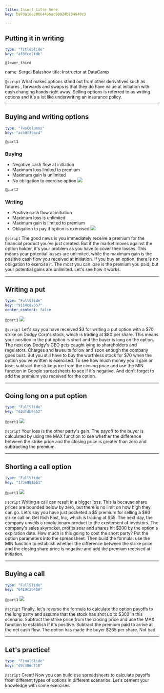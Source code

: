 ```yaml
---
title: Insert title here
key: b970a1e028064496ac90924b734940c3

---
```

## Putting it in writing

```yaml
type: "TitleSlide"
key: "af0fce2fdb"
```

`@lower_third`

name: Sergei Balashov
title: Instructor at DataCamp


`@script`
What makes options stand out from other derivatives such as futures , forwards and swaps is that they do have value at initiation with cash changing hands right away. Selling options is referred to as writing options and it's a lot like underwriting an insurance policy.


---
## Buying and writing options

```yaml
type: "TwoColumns"
key: "acb0f39ac4"
```

`@part1`
### Buying

- Negative cash flow at initiation
- Maximum loss limited to premium
- Maximum gain is unlimited
- No obligation to exercise option
![](https://assets.datacamp.com/production/repositories/4160/datasets/7e364cd29333c22602942ae1ec4e20b3bcd27b1c/alone-bills-cash-1435192.jpg)


`@part2`
### Writing
- Positive cash flow at initiation
- Maximum loss is unlimited
- Maximum gain is limited to premium
- Obligation to pay if option is exercised
![](https://assets.datacamp.com/production/repositories/4160/datasets/cbb52f3a6b446d444560db0ae89069f595618d57/bind-blank-blank-page-315790.jpg)


`@script`
The good news is you immediately receive a premium for the financial product you’ve just created. But if the market moves against the option holder, it's your problem as you have to cover their losses. This means your potential losses are unlimited, while the maximum gain is the positive cash flow you received at initiation. If you buy an option, there is no obligation to exercise it. The most you can lose is the premium you paid, but your potential gains are unlimited. Let's see how it works.


---
## Writing a put

```yaml
type: "FullSlide"
key: "9114c89357"
center_content: false
```

`@part1`
![](https://assets.datacamp.com/production/repositories/4160/datasets/7dc448e3866cb0edc82e7dd516429c1c9906302f/Screenshot%202018-11-29%20at%2002.54.24.png)


`@script`
Let's say you have received $3 for writing a put option with a $70 strike on Dodgy Corp's stock, which is trading at $80 per share. This means your position in the put option is short and the buyer is long on the option. The next day Dodgy's CEO gets caught lying to shareholders and regulators. Charges and lawsuits follow and soon enough the company goes bust. But you still have to buy the worthless stock for $70 when the option you've written is exercised. To see how much money you'll gain or lose, subtract the strike price from the closing price and use the MIN function in Google spreadsheets to see if it's negative. And don't forget to add the premium you received for the option.


---
## Going long on a put option

```yaml
type: "FullSlide"
key: "62dfdb9452"
```

`@part1`
![](https://assets.datacamp.com/production/repositories/4160/datasets/f3fc6be1c427b8e936a6e5fd199b43ea2679923a/Screenshot%202018-11-29%20at%2002.54.54.png)


`@script`
Your loss is the other party's gain. The payoff to the buyer is calculated by using the MAX function to see whether the difference between the strike price and the closing price is greater than zero and subtracting the premium.


---
## Shorting a call option

```yaml
type: "FullSlide"
key: "173e0816b1"
```

`@part1`
![](https://assets.datacamp.com/production/repositories/4160/datasets/14d9d340b8fa4c277b7a274e0d29627738a64fa4/Screenshot%202018-11-29%20at%2002.55.18.png)


`@script`
Writing a call can result in a bigger loss. This is because share prices are bounded below by zero, but there is no limit on how high they can go. Let's say you have just pocketed a $5 premium for selling a $60 strike call on Get Rich Fast, Inc, which is trading at $55. The next day, the company unveils a revolutionary product to the excitement of investors. The company's sales skyrocket, profits soar and shares hit $200 by the option's expiration date. How much is this going to cost the short party? Put the option parameters into the spreadsheet. Then build the formula: use the MIN function to establish whether the difference between the strike price and the closing share price is negative and add the premium received at initiation.


---
## Buying a call

```yaml
type: "FullSlide"
key: "6419c2b4b9"
```

`@part1`
![](https://assets.datacamp.com/production/repositories/4160/datasets/915463584836b047f4f30bfacd19f38d20de5362/Screenshot%202018-11-29%20at%2002.55.32.png)


`@script`
Finally, let's reverse the formula to calculate the option payoffs to the long party and assume that the stock has shot up to $300 in this scenario. Subtract the strike price from the closing price and use the MAX function to establish if it's positive. Subtract the premium paid to arrive at the net cash flow. The option has made the buyer $265 per share. Not bad.


---
## Let's practice!

```yaml
type: "FinalSlide"
key: "d9c406df10"
```

`@script`
Great! Now you can build use spreadsheets to calculate payoffs from different types of options in different scenarios. Let's cement your knowledge with some exercises.

